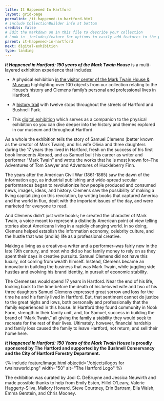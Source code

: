 ```yaml
---
title: It Happened In Hartford
layout: grid-page
permalink: /it-happened-in-hartford.html
# include CollectionBuilder info at bottom
credits: false
# Edit the markdown on in this file to describe your collection
# Look in _includes/feature for options to easily add features to the page
parent: it-happened-in-hartford
next: digital-exhibition
type: landing
---
```


_**It Happened in Hartford: 150 years of the Mark Twain House**_ is a multi-layered exhibition experience that includes:

- A physical exhibition <a href="https://marktwainhouse.org/admission">in the visitor center of the Mark Twain House & Museum</a> highlighting over 100 objects from our collection relating to the House’s history and Clemens family’s personal and professional lives in Hartford. 

 - A <a href="{{ site.url }}//history-around-hartford.html">history trail</a> with twelve stops throughout the streets of Hartford and Bushnell Park.

- This <a href="{{ site.url }}/digital-exhibition.html">digital exhibition</a> which serves as a companion to the physical exhibition so you can dive deeper into the history and themes explored in our museum and throughout Hartford.

As a whole the exhibition tells the story of Samuel Clemens (better known as the creator of Mark Twain), and his wife Olivia and three daughters during the 17 years they lived in Hartford, fresh on the success of his first book Innocents Abroad, and as Samuel built his career as writer and performer “Mark Twain” and wrote the works that he is most known for–The Adventures of Tom Sawyer and Adventures of Huckleberry Finn.

The years after the American Civil War (1861-1865) saw the dawn of the information age, as industrial publishing and wide-spread secular performances began to revolutionize how people produced and consumed news, images, ideas, and history. Clemens saw the possibility of making a living capitalizing on this revolution, by writing books that captured America and the world in flux,  dealt with the important issues of the day, and were marketed for everyone to read. 

And Clemens didn’t just write books; he created the character of Mark Twain, a voice meant to represent a distinctly American point of view telling stories about Americans living in a rapidly changing world. In so doing, Clemens helped establish the information economy, celebrity culture, and the hustle that was (and is) life as a professional creative. 

Making a living as a creative–a writer and a performer–was fairly new in the late 19th century, and most who did so had family money to rely on as they spent their days in creative pursuits. Samuel Clemens did not have this luxury, not coming from wealth himself. Instead, Clemens became an innovator in building the business that was Mark Twain, while juggling side hustles and evolving his brand identity, in pursuit of economic stability. 

The Clemenses would spend 17 years in Hartford. Near the end of his life, looking back to the time before the death of his beloved wife and two of his three daughters Samuel Clemens expressed great sorrow and loss for the time he and his family lived in Hartford. But, that sentiment cannot do justice to the great highs and lows, both personally and professionally that the family experienced in this house. In Hartford they found community in Nook Farm, strength in their family unit, and, for Samuel, success in building the brand of “Mark Twain,” all giving the family a stability they would seek to recreate for the rest of their lives. Ultimately, however, financial hardship and family loss caused the family to leave Hartford, not return, and sell their home here. 

**_It Happened In Hartford: 150 Years of the Mark Twain House_ is proudly sponsored by The Hartford and supported by the Bushnell Conservancy and the City of Hartford Forestry Department.**

{% include feature/image.html objectid="/objects/logos for twainsworld.png" width="50" alt="The Hartford Logo" %}

The exhibition was curated by Jodi C. DeBruyne and Jessica Neuwirth and made possible thanks to help from Emily Esten, Hillel O'Leary, Valerie Haggerty-Silva, Mallory Howard, Steve Courtney, Erin Bartram, Ella Walsh, Emma Gerstein, and Chris Mooney.

